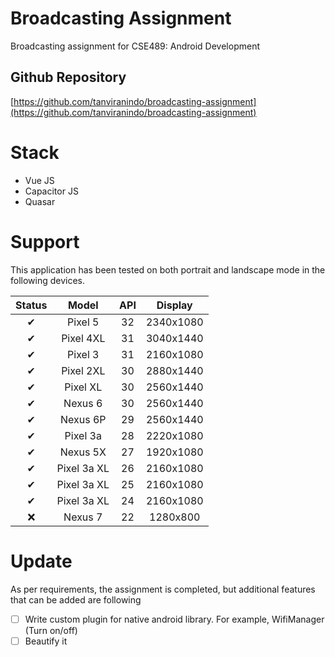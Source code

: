 # Broadcasting Assignment

Broadcasting assignment for CSE489: Android Development

## Github Repository

[https://github.com/tanviranindo/broadcasting-assignment](https://github.com/tanviranindo/broadcasting-assignment)

# Stack

- Vue JS
- Capacitor JS
- Quasar

# Support

This application has been tested on both portrait and landscape mode in the following devices.

| Status |    Model    | API |  Display  |
| :----: | :---------: | :-: | :-------: |
|   ✔    |   Pixel 5   | 32  | 2340x1080 |
|   ✔    |  Pixel 4XL  | 31  | 3040x1440 |
|   ✔    |   Pixel 3   | 31  | 2160x1080 |
|   ✔    |  Pixel 2XL  | 30  | 2880x1440 |
|   ✔    |  Pixel XL   | 30  | 2560x1440 |
|   ✔    |   Nexus 6   | 30  | 2560x1440 |
|   ✔    |  Nexus 6P   | 29  | 2560x1440 |
|   ✔    |  Pixel 3a   | 28  | 2220x1080 |
|   ✔    |  Nexus 5X   | 27  | 1920x1080 |
|   ✔    | Pixel 3a XL | 26  | 2160x1080 |
|   ✔    | Pixel 3a XL | 25  | 2160x1080 |
|   ✔    | Pixel 3a XL | 24  | 2160x1080 |
|   ❌   |   Nexus 7   | 22  | 1280x800  |

# Update

As per requirements, the assignment is completed, but additional features that can be added are following

- [ ] Write custom plugin for native android library. For example, WifiManager (Turn on/off)
- [ ] Beautify it

